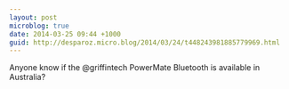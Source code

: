 ```yaml
---
layout: post
microblog: true
date: 2014-03-25 09:44 +1000
guid: http://desparoz.micro.blog/2014/03/24/t448243981885779969.html
---
```

Anyone know if the @griffintech PowerMate Bluetooth is available in Australia?
